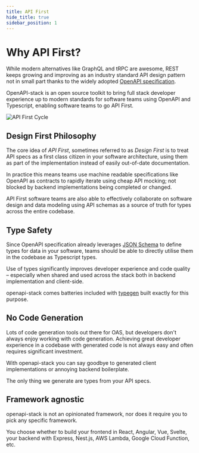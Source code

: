 ```yaml
---
title: API First
hide_title: true
sidebar_position: 1
---
```


# Why API First?

While modern alternatives like GraphQL and tRPC are awesome, REST keeps growing and improving as an industry standard API design pattern not in small part thanks to the widely adopted [OpenAPI specification](https://www.openapis.org/).

OpenAPI-stack is an open source toolkit to bring full stack developer experience up to modern standards for software teams using OpenAPI and Typescript, enabling software teams to go API First.

<div className="text-center">
<img alt="API First Cycle" src="/img/openapi-stack.drawio.png" />
</div>

## Design First Philosophy

The core idea of _API First_, sometimes referred to as _Design First_ is to treat API specs as a first class citizen in your software architecture, using them as part of the implementation instead of easily out-of-date documentation.

In practice this means teams use machine readable specifications like OpenAPI as contracts to rapidly iterate using cheap API mocking; not blocked by backend implementations being completed or changed.

API First software teams are also able to effectively collaborate on software design and data modeling using API schemas as a source of truth for types across the entire codebase.

## Type Safety

Since OpenAPI specification already leverages [JSON Schema](https://json-schema.org/) to define types for data in your software, teams should be able to directly utilise them in the codebase as Typescript types.

Use of types significantly improves developer experience and code quality – especially when shared and used across the stack both in backend implementation and client-side.

openapi-stack comes batteries included with [typegen](/docs/openapicmd/typegen/) built exactly for this purpose.

## No Code Generation

Lots of code generation tools out there for OAS, but developers don't always enjoy working with code generation. Achieving great developer experience in a codebase with generated code is not always easy and often requires significant investment.

With openapi-stack you can say goodbye to generated client implementations or annoying backend boilerplate.

The only thing we generate are types from your API specs.

## Framework agnostic

openapi-stack is not an opinionated framework, nor does it require you to pick any specific framework.

You choose whether to build your frontend in React, Angular, Vue, Svelte, your backend with Express, Nest.js, AWS Lambda, Google Cloud Function, etc.
